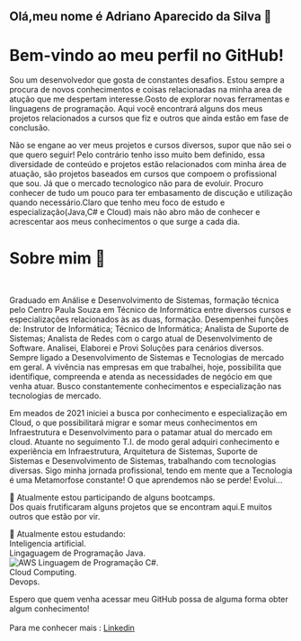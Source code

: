  ## Olá,meu nome é  Adriano Aparecido da Silva 👋 
 # Bem-vindo ao meu perfil no GitHub!<br>
 <p> Sou um desenvolvedor que gosta de constantes desafios. Estou sempre a procura de novos conhecimentos 
 e coisas relacionadas na minha area de atução que me despertam interesse.Gosto de explorar novas ferramentas e linguagens de programação.
  Aqui você encontrará alguns dos meus projetos  relacionados a cursos que fiz e outros que ainda estão em fase de conclusão. </p>
  <p> Não se engane ao ver meus projetos e cursos diversos, supor que não sei o que quero seguir! Pelo contrário tenho isso muito bem definido, essa diversidade de conteúdo e projetos
   estão relacionados com minha área de atuação, são projetos baseados em cursos que compoem o profissional que sou. Já que o mercado tecnologico não para de evoluir. Procuro conhecer de tudo um pouco para ter embasamento de discução e utilização quando necessário.Claro que tenho meu foco de estudo e
   especialização(Java,C#  e Cloud) mais não abro mão de conhecer e acrescentar aos meus conhecimentos o que surge a cada dia. </p>
  
 # Sobre mim 🚀
 <br>
 <p>Graduado em Análise e Desenvolvimento de Sistemas, formação técnica pelo Centro Paula Souza em Técnico de Informática entre diversos cursos e especializações relacionados
   às as duas, formação. Desempenhei funções de: Instrutor de Informática; Técnico de Informática; Analista de Suporte de Sistemas; Analista de Redes com o cargo atual de Desenvolvimento de Software. 
   Analisei, Elaborei e Provi Soluções para cenários diversos. Sempre ligado a Desenvolvimento de Sistemas e Tecnologias de mercado em geral. A vivência nas empresas em que trabalhei,
   hoje, possibilita que identifique, compreenda e atenda as necessidades de negócio em que venha atuar. Busco constantemente conhecimentos e especialização nas tecnologias de mercado.</p>
 <p>Em meados de 2021 iniciei a busca por conhecimento e especialização em Cloud, o que possibilitará migrar e somar meus conhecimentos em Infraestrutura e Desenvolvimento para o patamar atual do mercado em cloud.
 Atuante no seguimento T.I. de modo geral adquiri conhecimento e experiência em Infraestrutura, Arquitetura de Sistemas, Suporte de Sistemas e Desenvolvimento de Sistemas, trabalhando com tecnologias diversas.
 Sigo minha jornada profissional, tendo em mente que a Tecnologia é uma Metamorfose constante!
 O que aprendemos não se perde! Evolui...</p>
 
🔭 Atualmente estou participando de alguns bootcamps.
<br>
    Dos quais frutificaram alguns projetos que se encontram aqui.E muitos outros que estão por vir.
<br>

🌱 Atualmente estou estudando:
<br>
   Inteligencia artificial.<br>
   Lingaguagem de Programação Java.<br>
   ![AWS](https://img.shields.io/badge/AWS-%23FF9900.svg?style=for-the-badge&logo=amazon-aws&logoColor=white)
   Linguagem de Programação C#.<br>
   Cloud Computing.<br>
   Devops.<br>

 Espero que quem venha acessar meu GitHub possa de alguma forma obter algum conhecimento!<br>
 <br>
 Para me conhecer mais :
 [Linkedin](www.linkedin.com/in/adssolutions)

